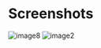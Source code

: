 # Screenshots
![image8](https://github.com/praveen0308/doctor_constultation/assets/64425296/605647e9-09ef-4294-9a76-cedb8c001500)
![image2](https://github.com/praveen0308/doctor_constultation/assets/64425296/f6d594b0-3ea3-4a08-9147-abbb92c22bd2)
